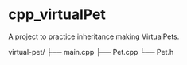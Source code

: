 # cpp_virtualPet
A project to practice inheritance making VirtualPets.

virtual-pet/
├── main.cpp
├── Pet.cpp
└── Pet.h

